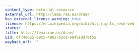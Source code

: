 ```yaml
---
content_type: external-resource
external_url: http://lema.rae.es/drae/
has_external_license_warning: true
license: https://en.wikipedia.org/wiki/All_rights_reserved
status: ''
title: http://lema.rae.es/drae/
uid: 6f74a625-98c5-48b2-b3cd-e84510d7bf55
wayback_url: ''
---
```

